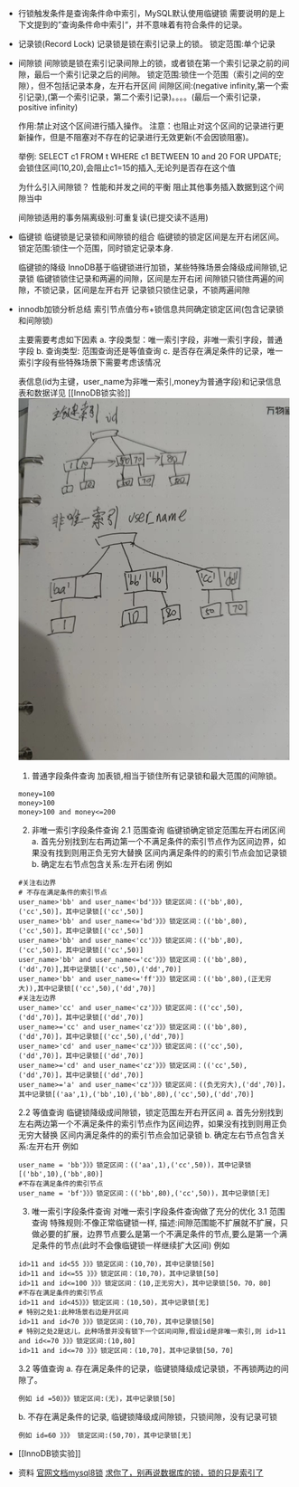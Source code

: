 - 行锁触发条件是查询条件命中索引，MySQL默认使用临键锁
  需要说明的是上下文提到的”查询条件命中索引“，并不意味着有符合条件的记录。
- 记录锁(Record Lock)
  记录锁是锁在索引记录上的锁。
  锁定范围:单个记录
- 间隙锁
  间隙锁是锁在索引记录间隙上的锁，或者锁在第一个索引记录之前的间隙，最后一个索引记录之后的间隙。
  锁定范围:锁住一个范围（索引之间的空隙），但不包括记录本身，左开右开区间
  间隙区间:(negative infinity,第一个索引记录),(第一个索引记录，第二个索引记录)。。。。(最后一个索引记录，positive infinity)
  
  作用:禁止对这个区间进行插入操作。
  注意：也阻止对这个区间的记录进行更新操作，但是不阻塞对不存在的记录进行无效更新(不会因锁阻塞)。
  
  举例:
  SELECT c1 FROM t WHERE c1 BETWEEN 10 and 20 FOR UPDATE; 会锁住区间(10,20),会阻止c1=15的插入,无论列是否存在这个值
  
  
  为什么引入间隙锁？
  性能和并发之间的平衡
  阻止其他事务插入数据到这个间隙当中
  
  间隙锁适用的事务隔离级别:可重复读(已提交读不适用)
- 临键锁
  临键锁是记录锁和间隙锁的组合
  临键锁的锁定区间是左开右闭区间。
  锁定范围:锁住一个范围，同时锁定记录本身.
  
  临键锁的降级
  InnoDB基于临键锁进行加锁，某些特殊场景会降级成间隙锁,记录锁
  临键锁锁住记录和两遍的间隙，区间是左开右闭
  间隙锁只锁住两遍的间隙，不锁记录，区间是左开右开
  记录锁只锁住记录，不锁两遍间隙
- innodb加锁分析总结
  索引节点值分布+锁信息共同确定锁定区间(包含记录锁和间隙锁)
  
  主要需要考虑如下因素
  a.  字段类型：唯一索引字段，非唯一索引字段，普通字段
  b. 查询类型: 范围查询还是等值查询
  c. 是否存在满足条件的记录，唯一索引字段有些特殊场景下需要考虑该情况
  
  
  表信息(id为主键，user_name为非唯一索引,money为普通字段)和记录信息
  表和数据详见 [[InnoDB锁实验]] 
  ![image.png](../assets/image_1655381174064_0.png) 
  
  
  1. 普通字段条件查询
  加表锁,相当于锁住所有记录锁和最大范围的间隙锁。
  ```
  money=100
  money>100
  money>100 and money<=200
  ```
  2. 非唯一索引字段条件查询
  2.1 范围查询
  临键锁确定锁定范围左开右闭区间
  a. 首先分别找到左右两边第一个不满足条件的索引节点作为区间边界，如果没有找到则用正负无穷大替换
  区间内满足条件的的索引节点会加记录锁
  b. 确定左右节点包含关系:左开右闭
  例如
  ```
  #关注右边界
  # 不存在满足条件的索引节点
  user_name>'bb' and user_name<'bd'》》》锁定区间：(('bb',80),('cc',50)]，其中记录锁[('cc',50)]
  user_name>'bb' and user_name<='bd'》》》锁定区间：(('bb',80),('cc',50)]，其中记录锁[('cc',50)]
  user_name>'bb' and user_name<'cc'》》》锁定区间：(('bb',80),('cc',50)]，其中记录锁[('cc',50)]
  user_name>'bb' and user_name<='cc'》》》锁定区间：(('bb',80),('dd',70)],其中记录锁[('cc',50),('dd',70)]
  user_name>'bb' and user_name<='ff'》》》锁定区间：(('bb',80),(正无穷大)),其中记录锁[('cc',50),('dd',70)]
  #关注左边界
  user_name>'cc' and user_name<'cz'》》》锁定区间：(('cc',50),('dd',70)]，其中记录锁[('dd',70)]
  user_name>='cc' and user_name<'cz'》》》锁定区间：(('bb',80),('dd',70)]，其中记录锁[('cc',50),('dd',70)]
  user_name>'cd' and user_name<'cz'》》》锁定区间：(('cc',50),('dd',70)]，其中记录锁[('dd',70)]
  user_name>='cd' and user_name<'cz'》》》锁定区间：(('cc',50),('dd',70)]，其中记录锁[('dd',70)]
  user_name>='a' and user_name<'cz'》》》锁定区间：((负无穷大),('dd',70)]，其中记录锁[('aa',1),('bb',10),('bb',80),('cc',50),('dd',70)]
  ```
  2.2 等值查询
  临键锁降级成间隙锁，锁定范围左开右开区间
  a. 首先分别找到左右两边第一个不满足条件的索引节点作为区间边界，如果没有找到则用正负无穷大替换
  区间内满足条件的的索引节点会加记录锁
  b. 确定左右节点包含关系:左开右开
  例如
  ```
  user_name = 'bb'》》》锁定区间：(('aa',1),('cc',50))，其中记录锁[('bb',10),('bb',80)]
  #不存在满足条件的索引节点
  user_name = 'bf'》》》锁定区间：(('bb',80),('cc',50))，其中记录锁[无]
  ```
  
  3. 唯一索引字段条件查询
  对唯一索引字段条件查询做了充分的优化
  3.1 范围查询
  特殊规则:不像正常临键锁一样,
  描述:间隙范围能不扩展就不扩展，只做必要的扩展，边界节点要么是第一个不满足条件的节点,要么是第一个满足条件的节点(此时不会像临键锁一样继续扩大区间)
  例如
  ```
  id>11 and id<55 》》》锁定区间：(10,70)，其中记录锁[50]
  id>11 and id<=55 》》》锁定区间：(10,70)，其中记录锁[50]
  id>11 and id<=100 》》》锁定区间：(10,正无穷大)，其中记录锁[50，70，80]
  #不存在满足条件的索引节点
  id>11 and id<45》》》锁定区间：(10,50)，其中记录锁[无]
  # 特别之处1:此种场景右边是开区间
  id>11 and id<70 》》》锁定区间：(10,70)，其中记录锁[50]
  # 特别之处2是这儿，此种场景并没有锁下一个区间间隙,假设id是非唯一索引,则 id>11 and id<=70 》》》锁定区间:(10,80]
  id>11 and id<=70 》》》锁定区间：(10,70]，其中记录锁[50，70]
  ```
  
  3.2 等值查询
  a. 存在满足条件的记录，临键锁降级成记录锁，不再锁两边的间隙了。
  ```
  例如 id =50》》》锁定区间:(无)，其中记录锁[50]
  ```
  
  b. 不存在满足条件的记录, 临键锁降级成间隙锁，只锁间隙，没有记录可锁
  ```
  例如 id=60 》》》 锁定区间:(50,70)，其中记录锁[无]
  ```
- [[InnoDB锁实验]]
- 资料
  [官网文档mysql8锁](https://dev.mysql.com/doc/refman/8.0/en/innodb-locking.html#innodb-next-key-locks)
  [求你了，别再说数据库的锁，锁的只是索引了](https://z.itpub.net/article/detail/C7F237F542D0CDE8DF85E172ABED8BF6)